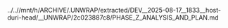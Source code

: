 ../..//mnt/h/ARCHIVE/.UNWRAP/extracted/DEV__2025-08-17__1833__host-duri-head/__UNWRAP/2c023887c8/PHASE_Z_ANALYSIS_AND_PLAN.md